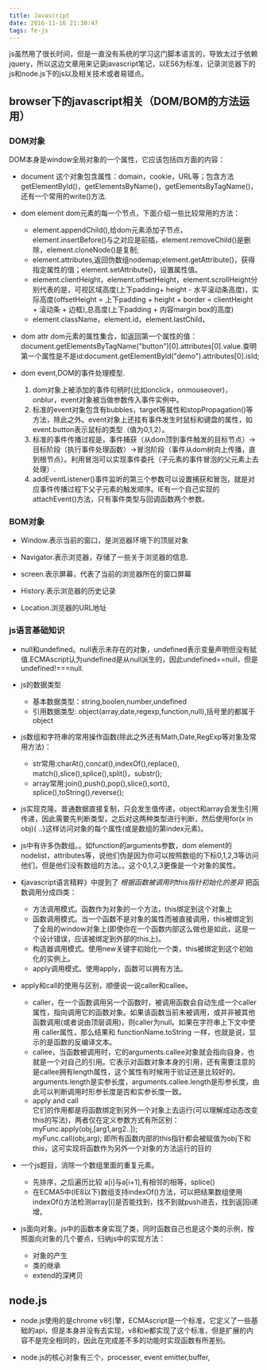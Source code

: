 ```yaml
---
title: Javascript
date: 2016-11-16 21:30:47
tags: fe-js
---
```

js虽然用了很长时间，但是一直没有系统的学习这门脚本语言的，导致太过于依赖jquery，所以这边文章用来记录javascript笔记，以ES6为标准，记录浏览器下的js和node.js下的js以及相关技术或者易错点。
## browser下的javascript相关（DOM/BOM的方法运用）
### DOM对象
DOM本身是window全局对象的一个属性，它应该包括四方面的内容：

+ document 这个对象包含属性：domain，cookie，URL等；包含方法getElementById()，getElementsByName()，getElementsByTagName()，还有一个常用的write()方法.	

+ dom element dom元素的每一个节点，下面介绍一些比较常用的方法：
	+ element.appendChild(),给dom元素添加子节点，element.insertBefore()与之对应是前插，element.removeChild()是删除，element.cloneNode()是复制;
	+ element.attributes,返回伪数组nodemap;element.getAttribute()，获得指定属性的值；element.setAttribute()，设置属性值。
	+ element.clientHeight，element.offsetHeight，element.scrollHeight分别代表的是，可视区域高度(上下padding+ height - 水平滚动条高度)，实际高度(offsetHeight = 上下padding + height + border = clientHeight + 滚动条 + 边框),总高度(上下padding + 内容margin box的高度)
	+ element.className，element.id，element.lastChild，

+ dom attr dom元素的属性集合，如返回第一个属性的值：document.getElementsByTagName("button")[0].attributes[0].value.查明第一个属性是不是id:document.getElementById("demo").attributes[0].isId;

+ dom event,DOM的事件处理模型.
	1. dom对象上被添加的事件句柄时(比如onclick，onmouseover)，onblur，event对象被当做参数传入事件实例中。
	2. 标准的event对象包含有bubbles，target等属性和stopPropagation()等方法，除此之外。event对象上还挂有事件发生时鼠标和键盘的属性，如event.button表示鼠标的类型（值为0,1,2）。
	3. 标准的事件传播过程是，事件捕获（从dom顶到事件触发的目标节点）->目标阶段（执行事件处理函数）->冒泡阶段（事件从dom树向上传播，直到根节点）。利用冒泡可以实现事件委托（子元素的事件冒泡的父元素上去处理）.
	4. addEventListener()事件监听的第三个参数可以设置捕获和冒泡，就是对应事件传播过程下父子元素的触发顺序。IE有一个自己实现的attachEvent()方法，只有事件类型与回调函数两个参数。

### BOM对象
+ Window.表示当前的窗口，是浏览器环境下的顶层对象


+ Navigator.表示浏览器，存储了一些关于浏览器的信息.


+ screen.表示屏幕，代表了当前的浏览器所在的窗口屏幕


+ History.表示浏览器的历史记录


+ Location.浏览器的URL地址

### js语言基础知识
+ null和undefined。null表示未存在的对象，undefined表示变量声明但没有赋值.ECMAscript认为undefined是从null派生的，因此undefined==null，但是undefined!===null.
+ js的数据类型
	+ 基本数据类型：string,boolen,number,undefined
	+ 引用数据类型: object(array,date,regexp,function,null),括号里的都属于object
+ js数组和字符串的常用操作函数(除此之外还有Math,Date,RegExp等对象及常用方法)：
	+ str常用:charAt(),concat(),indexOf(),replace(),
	match(),slice(),splice(),split()，substr();
	+ array常用:join(),push(),pop(),slice(),sort(),
	splice(),toString(),reverse();
+ js实现克隆。普通数据直接复制，只会发生值传递，object和array会发生引用传递，因此需要先判断类型，之后对这两种类型进行判断，然后使用for(x in obj){ ..}这样访问对象的每个属性(或是数组的第index元素)。
+ js中有许多伪数组。。如function的arguments参数，dom element的nodelist，attributes等，说他们伪是因为你可以按照数组的下标0,1,2,3等访问他们，但是他们没有数组的方法。。这个0,1,2,3更像是一个对象的属性。
+ 《javascript语言精粹》中提到了 *根据函数被调用时this指针初始化的差异* 把函数调用分成四类：
	+ 方法调用模式。函数作为对象的一个方法，this绑定到这个对象上
	+ 函数调用模式。当一个函数不是对象的属性而被直接调用，this被绑定到了全局的window对象上(即使你在一个函数内部这么做也是如此，这是一个设计错误，应该被绑定到外部的this上)。
	+ 构造器调用模式。使用new关键字初始化一个类，this被绑定到这个初始化的实例上。
	+ apply调用模式。使用apply，函数可以拥有方法。
+ apply和call的使用与区别，顺便说一说caller和callee。
	+ caller，在一个函数调用另一个函数时，被调用函数会自动生成一个caller属性，指向调用它的函数对象。如果该函数当前未被调用，或并非被其他函数调用(或者说由顶层调用)，则caller为null。如果在字符串上下文中使用 caller属性，那么结果和 functionName.toString 一样，也就是说，显示的是函数的反编译文本。
    + callee，当函数被调用时，它的arguments.callee对象就会指向自身，也就是一个对自己的引用。它表示对函数对象本身的引用，还有需要注意的是callee拥有length属性，这个属性有时候用于验证还是比较好的。arguments.length是实参长度，arguments.callee.length是形参长度，由此可以判断调用时形参长度是否和实参长度一致。
    + apply and call  
      它们的作用都是将函数绑定到另外一个对象上去运行(可以理解成动态改变this的写法)，两者仅在定义参数方式有所区别：      
      myFunc.apply(obj,[arg1,arg2..]);    
      myFunc.call(obj,arg);
      即所有函数内部的this指针都会被赋值为obj下和this，这可实现将函数作为另外一个对象的方法运行的目的
     
       


+ 一个js题目，消除一个数组里面的重复元素。
	+ 先排序，之后遍历比较 a[i]与a[i+1],有相邻的相等，splice()
	+ 在ECMA5中(IE8以下)数组支持indexOf()方法，可以把结果数组使用indexOf()方法检测array[i]是否能找到，找不到就push进去，找到返回i递增。
	
+ js面向对象。js中的函数本身实现了类，同时函数自己也是这个类的示例，按照面向对象的几个要点，归纳js中的实现方法：
	+ 对象的产生
	+ 类的继承
	+ extend的深拷贝

## node.js
+ node.js使用的是chrome v8引擎，ECMAscript是一个标准，它定义了一些基础的api，但是本身并没有去实现，v8和ie都实现了这个标准，但是扩展的内容不是完全相同的，因此在完成差不多的功能时实现函数有所差别。

+  node.js的核心对象有三个，processer, event emitter,buffer,